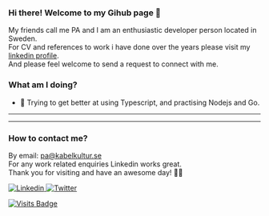 ### Hi there! Welcome to my Gihub page :wave:

My friends call me PA and I am an enthusiastic developer person located in Sweden.<br/>
For CV and references to work i have done over the years please visit my <a href="https://www.linkedin.com/in/paulander/" target="_blank"> linkedin profile</a>.<br/> 
And please feel welcome to send a request to connect with me.

### What am I doing?


- 🌱 Trying to get better at using Typescript, and practising Nodejs and Go.

 
---
<!--
### Badges of fun! What may I use to get things done?

<p>
  <img alt="JavaScript" src="https://img.shields.io/badge/javascript-F7DF1E?logo=javascript&logoColor=white&style=for-the-badge" />
  <img alt="React" src="https://img.shields.io/badge/react-61DAFB?logo=react&logoColor=white&style=for-the-badge" />
  <img alt="Reduxt" src="https://img.shields.io/badge/redux-764ABC?logo=redux&logoColor=white&style=for-the-badge" />
  <img alt="Vue" src="https://img.shields.io/badge/vue-4FC08D?logo=vue.js&logoColor=white&style=for-the-badge" />
  <img alt="Vuetify" src="https://img.shields.io/badge/vuetify-1867C0?logo=vuetify&logoColor=white&style=for-the-badge" />
  <img alt="Ember" src="https://img.shields.io/badge/ember-E04E39?logo=ember.js&logoColor=white&style=for-the-badge" />
  <img alt="jQuery" src="https://img.shields.io/badge/jquery-0769AD?logo=jquery&logoColor=white&style=for-the-badge" />
  <img alt="Grunt" src="https://img.shields.io/badge/grunt-FBA919?logo=grunt&logoColor=white&style=for-the-badge" />
  <img alt="Gulp" src="https://img.shields.io/badge/gulp-CF4647?logo=gulp&logoColor=white&style=for-the-badge" />
  <img alt="Jest" src="https://img.shields.io/badge/jest-C21325?logo=jest&logoColor=white&style=for-the-badge" />
  <img alt="GraphQl" src="https://img.shields.io/badge/graphql-E10098?logo=graphql&logoColor=white&style=for-the-badge" />
  <img alt="Appollo GraphQl" src="https://img.shields.io/badge/apollographql-311C87?logo=apollo-graphql&logoColor=white&style=for-the-badge" />
  <img alt="HTML" src="https://img.shields.io/badge/html-E34F26?logo=html5&logoColor=white&style=for-the-badge" />
  <img alt="Css" src="https://img.shields.io/badge/css-1572B6?logo=css3&logoColor=white&style=for-the-badge" />
  <img alt="Sass" src="https://img.shields.io/badge/sass-CC6699?logo=sass&logoColor=white&style=for-the-badge" />
  <img alt="Bootstrap" src="https://img.shields.io/badge/bootstrap-563D7C?logo=bootstrap&logoColor=white&style=for-the-badge" />
  <img alt="Material UI" src="https://img.shields.io/badge/material--ui-0081CB?logo=material&logoColor=white&style=for-the-badge" />

  <img alt="Node" src="https://img.shields.io/badge/node-339933?logo=node.js&logoColor=white&style=for-the-badge" />
  <img alt="PHP" src="https://img.shields.io/badge/php-777BB4?logo=php&logoColor=white&style=for-the-badge" />
  <img alt="Composer" src="https://img.shields.io/badge/composer-885630?logo=composer&logoColor=white&style=for-the-badge" />
  <img alt="Lumen" src="https://img.shields.io/badge/lumen-E74430?logo=lumen&logoColor=white&style=for-the-badge" />
  <img alt="Laravel" src="https://img.shields.io/badge/laravel-FF2D20?logo=laravel&logoColor=white&style=for-the-badge" />
  <img alt="Zend Framework" src="https://img.shields.io/badge/zend-68B604?logo=zend-framework&logoColor=white&style=for-the-badge" />
  <img alt="Symfony" src="https://img.shields.io/badge/symfony-000000?logo=symfony&logoColor=white&style=for-the-badge" />
  <img alt="Magento" src="https://img.shields.io/badge/magento-EE672F?logo=magento&logoColor=white&style=for-the-badge" />

  <img alt="Python" src="https://img.shields.io/badge/python-3776AB?logo=python&logoColor=white&style=for-the-badge" />
  <img alt="MySql" src="https://img.shields.io/badge/mysql-4479A1?logo=mysql&logoColor=white&style=for-the-badge" />
  <img alt="MariaDB" src="https://img.shields.io/badge/mariadb-003545?logo=mariadb&logoColor=white&style=for-the-badge" />
  <img alt="MongoDB" src="https://img.shields.io/badge/mongodb-47A248?logo=mongodb&logoColor=white&style=for-the-badge" />

  <img alt="Bash" src="https://img.shields.io/badge/bash-4EAA25?logo=gnu-bash&logoColor=white&style=for-the-badge" />
  <img alt="RabbitMQ" src="https://img.shields.io/badge/rabbitmq-FF6600?logo=rabbitmq&logoColor=white&style=for-the-badge" />
  <img alt="NGINX" src="https://img.shields.io/badge/nginx-269539?logo=nginx&logoColor=white&style=for-the-badge" />
  <img alt="Apache" src="https://img.shields.io/badge/apache-D22128?logo=apache&logoColor=white&style=for-the-badge" />

  <img alt="Linux" src="https://img.shields.io/badge/linux-FCC624?logo=linux&logoColor=white&style=for-the-badge" />
  <img alt="Debian" src="https://img.shields.io/badge/debian-A81D33?logo=debian&logoColor=white&style=for-the-badge" />
  <img alt="CentOS" src="https://img.shields.io/badge/centos-262577?logo=centos&logoColor=white&style=for-the-badge" />
  <img alt="Ubuntu" src="https://img.shields.io/badge/ubuntu-E95420?logo=ubuntu&logoColor=white&style=for-the-badge" />
  <img alt="Linux Mint" src="https://img.shields.io/badge/linux%20mint-87CF3E?logo=linux-mint&logoColor=white&style=for-the-badge" />
  <img alt="Alpine" src="https://img.shields.io/badge/alpine-0D597F?logo=alpine-linux&logoColor=white&style=for-the-badge" />
  <img alt="Red Hat" src="https://img.shields.io/badge/red%20hat-EE0000?logo=red-hat&logoColor=white&style=for-the-badge" />
  <img alt="GIMP" src="https://img.shields.io/badge/gimp-5C5543?logo=gimp&logoColor=white&style=for-the-badge" />

  <img alt="Git" src="https://img.shields.io/badge/git-F05032?logo=git&logoColor=white&style=for-the-badge" />
  <img alt="Jira" src="https://img.shields.io/badge/jira-0052CC?logo=jira&logoColor=white&style=for-the-badge" />
  <img alt="Bitbucket" src="https://img.shields.io/badge/bitbucket-0052CC?logo=bitbucket&logoColor=white&style=for-the-badge" />
  <img alt="Gitlab" src="https://img.shields.io/badge/gitlab-FCA121?logo=gitlab&logoColor=white&style=for-the-badge" />
  <img alt="Github" src="https://img.shields.io/badge/github-181717?logo=github&logoColor=white&style=for-the-badge" />
  <img alt="Jenkins" src="https://img.shields.io/badge/jenkins-D24939?logo=jenkins&logoColor=white&style=for-the-badge" />
  <img alt="Docker" src="https://img.shields.io/badge/docker-2496ED?logo=docker&logoColor=white&style=for-the-badge" />

</p>
-->

---
### How to contact me?

By email: <a class="u-email link-gray-dark " href="mailto:pa@kabelkultur.se">pa@kabelkultur.se</a><br />
For any work related enquiries Linkedin works great.<br />
Thank you for visiting and have an awesome day! :slightly_smiling_face::wave:

<p>
  <!-- <a href="https://www.youtube.com/channel/UCvfvbhvWJlg2LP2Xs_TcWzw">
    <img alt="Youtube" src="https://img.shields.io/badge/youtube-FF0000?logo=youtube&logoColor=white&style=for-the-badge" />
  </a> -->
    <a href="https://www.linkedin.com/in/paulander/">
    <img alt="Linkedin" src="https://img.shields.io/badge/pa%20ulander-0077B5?logo=linkedin&logoColor=white&style=for-the-badge" />
  </a> 
  <a href="https://twitter.com/pa_ulander">
    <img alt="Twitter" src="https://img.shields.io/badge/@pa_ulander-1DA1F2?logo=twitter&logoColor=white&style=for-the-badge" />
  </a>
    <!-- <a href="https://www.instagram.com/pa_ulander/">
    <img alt="Instagram" src="https://img.shields.io/badge/Instagram-E4405F?logo=instagram&logoColor=white&style=for-the-badge" /> 
  </a>-->

[![Visits Badge](https://badges.pufler.dev/visits/pa-ulander/pa-ulander?kill_cache=1)](https://badges.pufler.dev/visits/pa-ulander/pa-ulander)

</p>


<!-- <details>
  <summary>Some Stats</summary>

[![Top Langs](https://github-readme-stats.vercel.app/api/top-langs/?username=pa-ulander&layout=compact)](https://github.com/pa-ulander/github-readme-stats)

</details>

--- -->
